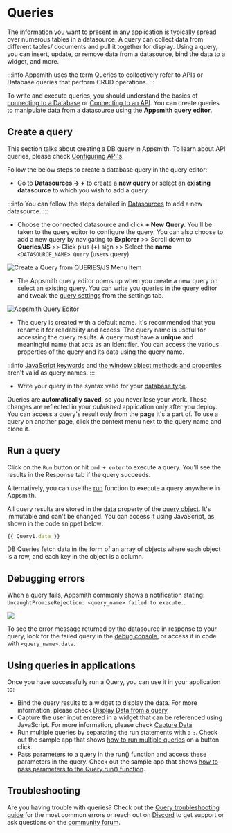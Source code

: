 # Queries

The information you want to present in any application is typically spread over numerous tables in a datasource. A query can collect data from different tables/ documents and pull it together for display. Using a query, you can insert, update, or remove data from a datasource, bind the data to a widget, and more.

:::info
Appsmith uses the term Queries to collectively refer to APIs or Database queries that perform CRUD operations.
:::

To write and execute queries, you should understand the basics of [connecting to a Database](/core-concepts/connecting-to-data-sources/connecting-to-databases) or [Connecting to an API](/core-concepts/connecting-to-data-sources/authentication/connect-to-apis).  You can create queries to manipulate data from a datasource using the **Appsmith query editor**.


## Create a query

This section talks about creating a DB query in Appsmith. To learn about API queries, please check [Configuring API's](/core-concepts/connecting-to-data-sources/authentication/connect-to-apis).

Follow the below steps to create a database query in the query editor:

* Go to **Datasources → +** to create a **new query** or select an **existing datasource** to which you wish to add a query.

:::info
You can follow the steps detailed in [Datasources](/core-concepts/connecting-to-data-sources/connecting-to-databases#connecting-to-a-database) to add a new datasource.
:::

* Choose the connected datasource and click **+ New Query**. You'll be taken to the query editor to configure the query. You can also choose to add a new query by navigating to **Explorer** >> Scroll down to **Queries/JS** >> Click plus (**+**) sign >> Select the **name** `<DATASOURCE_NAME> Query` (users query)

![Create a Query from QUERIES/JS Menu Item](/img/Core_Concepts__Data_Access_and_Binding__Setting_up_Query__Add_Query.png)

* The Appsmith query editor opens up when you create a new query on select an existing query. You can write you queries in the query editor and tweak the [query settings](/core-concepts/data-access-and-binding/querying-a-database/query-settings) from the settings tab.

![Appsmith Query Editor](/img/query_editor.png)

* The query is created with a default name. It's recommended that you rename it for readability and access. The query name is useful for accessing the query results. A query must have a **unique** and meaningful name that acts as an identifier. You can access the various properties of the query and its data using the query name.

:::info
[JavaScript keywords](https://www.w3schools.com/js/js\_reserved.asp) and [the window object methods and properties](https://www.w3schools.com/jsref/obj\_window.asp) aren't valid as query names.
:::

* Write your query in the syntax valid for your [database type](/core-concepts/connecting-to-data-sources/connecting-to-databases#supported-databases).

Queries are **automatically saved**, so you never lose your work. These changes are reflected in your *published* application only after you deploy. You can access a query's result *only* from the **page** it's a part of. To use a query on another page, click the context menu next to the query name and clone it.

## Run a query

Click on the `Run` button or hit `cmd + enter` to execute a query. You'll see the results in the Response tab if the query succeeds.

 <VideoEmbed host="youtube" videoId="0xA7ChO7Rlk" title="Running a Query" caption="Running a Query"/>  

Alternatively, you can use the [run](/reference/appsmith-framework/query-object#run) function to execute a query anywhere in Appsmith.

All query results are stored in the [data](/reference/appsmith-framework/query-object#data) property of the [query object](/reference/appsmith-framework/query-object). It's immutable and can't be changed. You can access it using JavaScript, as shown in the code snippet below:

```javascript
{{ Query1.data }}
```

DB Queries fetch data in the form of an array of objects where each object is a row, and each key in the object is a column.

## Debugging errors

When a query fails, Appsmith commonly shows a notification stating: `UncaughtPromiseRejection: <query_name> failed to execute.`.

![](/img/as_error.png)

To see the error message returned by the datasource in response to your query, look for the failed query in the [debug console](/help-and-support/troubleshooting-guide/#using-the-linter-and-debugger), or access it in code with `<query_name>.data`.

<VideoEmbed host="youtube" videoId="wRyafclQt1c" title="Query Troubleshooting | Get Error message from datasource" caption="Use {{ <query>.data }} to see error messages"/>

## Using queries in applications

Once you have successfully run a Query, you can use it in your application to:

* Bind the query results to a widget to display the data. For more information, please check [Display Data from a query](/core-concepts/data-access-and-binding/displaying-data-read)
* Capture the user input entered in a widget that can be referenced using JavaScript. For more information, please check [Capture Data](/core-concepts/data-access-and-binding/capturing-data-write)
* Run multiple queries by separating the run statements with a `;`. Check out the sample app that shows [how to run multiple queries](https://app.appsmith.com/applications/61e4fd98eb0501052b9fc476/pages/62ab7a7e84b91337251afd40) on a button click.
* Pass parameters to a query in the run() function and access these parameters in the query. Check out the sample app that shows [how to pass parameters to the Query.run() function](https://app.appsmith.com/applications/61e4fd98eb0501052b9fc476/pages/628e64d47901344ba8d2a584).

## Troubleshooting
Are you having trouble with queries? Check out the [Query troubleshooting guide](/help-and-support/troubleshooting-guide/query-errors) for the most common errors or reach out on [Discord](https://discord.com/invite/rBTTVJp) to get support or ask questions on the [community forum](https://community.appsmith.com/).